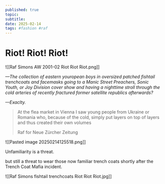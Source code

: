 ```yaml
---
published: true
topic: 
subtitle: 
date: 2025-02-14
tags: #fashion #raf
---
```

# Riot! Riot! Riot!

![[Raf Simons AW 2001-02 Riot Riot Riot.png]]

_—The collection of eastern youropean boys in oversized patched fishtail trenchcoats and facemasks going to a Manic Street Preachers, Sonic Youth, or Joy Division cover show and having a nighttime stroll through the cold arteries of recently fractured former satellite republics afterwards?_

_—Exaclty._

> At the flea market in Vienna I saw young people from Ukraine or Romania who, because of the cold, simply put layers on top of layers and thus created their own volumes 
> 
> Raf for Neue Zürcher Zeitung

![[Pasted image 20250214125518.png]]

Unfamiliarity is a threat.

but still a threat to wear those now familiar trench coats shortly after the Trench Coat Mafia incident.

![[Raf Simons fishtail trenchcoats Riot Riot Riot.jpg]]
